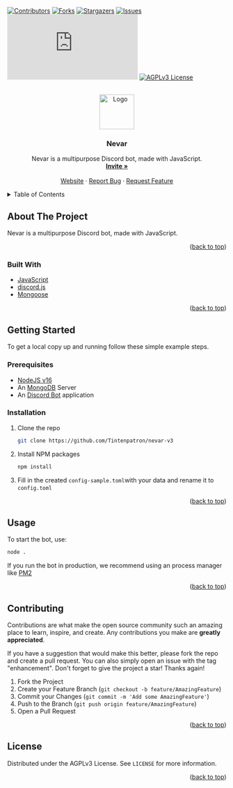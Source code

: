 <div id="top"></div>

[![Contributors][contributors-shield]][contributors-url]
[![Forks][forks-shield]][forks-url]
[![Stargazers][stars-shield]][stars-url]
[![Issues][issues-shield]][issues-url]
[![NodeJS][nodejs-shield]][nodejs-url]
[![AGPLv3 License][license-shield]][license-url]

<!-- PROJECT LOGO -->
<br />
<div align="center">
  <a href="https://github.com/Tintenpatron/nevar-v3">
    <img src="https://i.imgur.com/1sp95pk.png" alt="Logo" width="80" height="80">
  </a>

<h3 align="center">Nevar</h3>

  <p align="center">
    Nevar is a multipurpose Discord bot, made with JavaScript.
    <br />
    <a href="https://nevar.eu/invite"><strong>Invite »</strong></a>
    <br />
    <br />
    <a href="https://nevar.eu">Website</a>
    ·
    <a href="https://github.com/Tintenpatron/nevar-v3/issues">Report Bug</a>
    ·
    <a href="https://github.com/Tintenpatron/nevar-v3/issues">Request Feature</a>
  </p>
</div>

<!-- TABLE OF CONTENTS -->
<details>
  <summary>Table of Contents</summary>
  <ol>
    <li>
      <a href="#about-the-project">About The Project</a>
      <ul>
        <li><a href="#built-with">Built With</a></li>
      </ul>
    </li>
    <li>
      <a href="#getting-started">Getting Started</a>
      <ul>
        <li><a href="#prerequisites">Prerequisites</a></li>
        <li><a href="#installation">Installation</a></li>
      </ul>
    </li>
    <li><a href="#usage">Usage</a></li>
    <li><a href="#contributing">Contributing</a></li>
    <li><a href="#license">License</a></li>
  </ol>
</details>

<!-- ABOUT THE PROJECT -->

## About The Project

Nevar is a multipurpose Discord bot, made with JavaScript.

<p align="right">(<a href="#top">back to top</a>)</p>

### Built With

-   [JavaScript](https://nodejs.org)
-   [discord.js](https://npm.io/discord.js)
-   [Mongoose](https://mongoosejs.com)

<p align="right">(<a href="#top">back to top</a>)</p>

<!-- GETTING STARTED -->

## Getting Started

To get a local copy up and running follow these simple example steps.

### Prerequisites

-   [NodeJS v16](https://nodejs.org)
-   An [MongoDB](https://mongodb.org) Server
-   An [Discord Bot](https://discord.com/developers/applications) application

### Installation

1. Clone the repo
    ```sh
    git clone https://github.com/Tintenpatron/nevar-v3
    ```
2. Install NPM packages
    ```sh
    npm install
    ```
3. Fill in the created `config-sample.toml`with your data and rename it to `config.toml`

<p align="right">(<a href="#top">back to top</a>)</p>

<!-- USAGE EXAMPLES -->

## Usage

To start the bot, use:

```sh
node .
```

If you run the bot in production, we recommend using an process manager like [PM2](https://npm.io/pm2)

<p align="right">(<a href="#top">back to top</a>)</p>

<!-- CONTRIBUTING -->

## Contributing

Contributions are what make the open source community such an amazing place to learn, inspire, and create. Any contributions you make are **greatly appreciated**.

If you have a suggestion that would make this better, please fork the repo and create a pull request. You can also simply open an issue with the tag "enhancement".
Don't forget to give the project a star! Thanks again!

1. Fork the Project
2. Create your Feature Branch (`git checkout -b feature/AmazingFeature`)
3. Commit your Changes (`git commit -m 'Add some AmazingFeature'`)
4. Push to the Branch (`git push origin feature/AmazingFeature`)
5. Open a Pull Request

<p align="right">(<a href="#top">back to top</a>)</p>

<!-- LICENSE -->

## License

Distributed under the AGPLv3 License. See `LICENSE` for more information.

<p align="right">(<a href="#top">back to top</a>)</p>

<!-- MARKDOWN LINKS & IMAGES -->
<!-- https://www.markdownguide.org/basic-syntax/#reference-style-links -->

[contributors-shield]: https://img.shields.io/github/contributors/Tintenpatron/nevar-v3.svg?style=for-the-badge
[contributors-url]: https://github.com/Tintenpatron/nevar-v3/graphs/contributors
[forks-shield]: https://img.shields.io/github/forks/Tintenpatron/nevar-v3.svg?style=for-the-badge
[forks-url]: https://github.com/Tintenpatron/nevar-v3/network/members
[stars-shield]: https://img.shields.io/github/stars/Tintenpatron/nevar-v3.svg?style=for-the-badge
[stars-url]: https://github.com/Tintenpatron/nevar-v3/stargazers
[issues-shield]: https://img.shields.io/github/issues/Tintenpatron/nevar-v3.svg?style=for-the-badge
[issues-url]: https://github.com/Tintenpatron/nevar-v3/issues
[license-shield]: https://img.shields.io/github/license/Tintenpatron/nevar-v3.svg?style=for-the-badge
[license-url]: https://github.com/Tintenpatron/nevar-v3/blob/main/LICENSE.md
[linkedin-shield]: https://img.shields.io/badge/-LinkedIn-black.svg?style=for-the-badge&logo=linkedin&colorB=555
[linkedin-url]: https://linkedin.com/in/linkedin_username
[product-screenshot]: https://i.imgur.com/1sp95pk.png
[nodejs-shield]: https://img.shields.io/node/v/discord.js?color=c634f7&style=for-the-badge
[nodejs-url]: https://nodejs.org/
